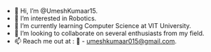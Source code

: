 - 👋 Hi, I’m @UmeshKumaar15.
- 👀 I’m interested in Robotics.
- 🌱 I’m currently learning Computer Science at VIT University.
- 💞️ I’m looking to collaborate on several enthusiasts from my field.
- 📫 Reach me out at : 📧 - umeshkumaar015@gmail.com.
      

<!---
UmeshKumaar15/UmeshKumaar15 is a ✨ special ✨ repository because its `README.md` (this file) appears on your GitHub profile.
You can click the Preview link to take a look at your changes.
--->
